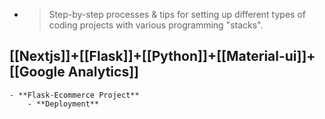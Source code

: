 -
  > Step-by-step processes & tips for setting up different types of coding projects with various programming "stacks".
## [[Nextjs]]+[[Flask]]+[[Python]]+[[Material-ui]]+[[Google Analytics]]
	- **Flask-Ecommerce Project**
		- **Deployment**